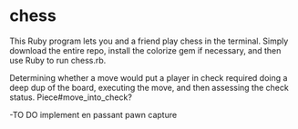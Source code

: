 # chess
This Ruby program lets you and a friend play chess in the terminal. Simply download the entire repo, install the colorize gem if necessary, and then use Ruby to run chess.rb.

Determining whether a move would put a player in check required doing a deep dup of the board, executing the move, and then assessing the check status.
Piece#move_into_check?

-TO DO
implement en passant pawn capture
